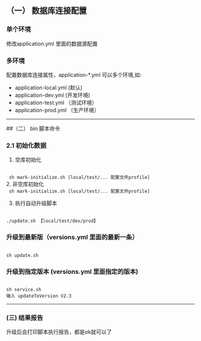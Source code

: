
## （一） 数据库连接配置 
### 单个环境
修改application.yml 里面的数据源配置

### 多环境
配置数据库连接属性，application-*.yml
可以多个环境,如: 
* application-local.yml (默认)
* application-dev.yml (开发环境)
* application-test.yml （测试环境）
* application-prod.yml （生产环境）

---
##（二） bin 脚本命令
### 2.1 初始化数据
1. 空库初始化 
<code>
 sh mark-initialize.sh [local/test/... 配置文件profile]
</code>
2. 非空库初始化 
<code>
 sh mark-initialize.sh [local/test/... 配置文件profile] 
</code>

3. 执行自动升级脚本
<code>
./update.sh 【local/test/dev/prod】
</code>

### 升级到最新版（versions.yml 里面的最新一条）
<code>
sh update.sh 
</code>


### 升级到指定版本 (versions.yml 里面指定的版本)
<code>
sh service.sh
输入 updateToVersion V2.3
</code>


---
### (三) 结果报告
升级后会打印脚本执行报告，都是ok就可以了

